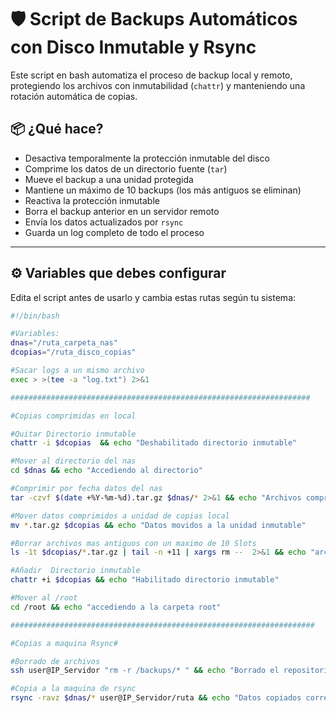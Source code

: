 # 🛡️ Script de Backups Automáticos con Disco Inmutable y Rsync

Este script en bash automatiza el proceso de backup local y remoto, protegiendo los archivos con inmutabilidad (`chattr`) y manteniendo una rotación automática de copias.

## 📦 ¿Qué hace?

- Desactiva temporalmente la protección inmutable del disco
- Comprime los datos de un directorio fuente (`tar`)
- Mueve el backup a una unidad protegida
- Mantiene un máximo de 10 backups (los más antiguos se eliminan)
- Reactiva la protección inmutable
- Borra el backup anterior en un servidor remoto
- Envía los datos actualizados por `rsync`
- Guarda un log completo de todo el proceso

---

## ⚙️ Variables que debes configurar

Edita el script antes de usarlo y cambia estas rutas según tu sistema:

```bash
#!/bin/bash

#Variables:
dnas="/ruta_carpeta_nas"
dcopias="/ruta_disco_copias"

#Sacar logs a un mismo archivo
exec > >(tee -a "log.txt") 2>&1

###################################################################

#Copias comprimidas en local

#Quitar Directorio inmutable
chattr -i $dcopias  && echo "Deshabilitado directorio inmutable"

#Mover al directorio del nas
cd $dnas && echo "Accediendo al directorio"

#Comprimir por fecha datos del nas
tar -czvf $(date +%Y-%m-%d).tar.gz $dnas/* 2>&1 && echo "Archivos comprimidos"

#Mover datos comprimidos a unidad de copias local
mv *.tar.gz $dcopias && echo "Datos movidos a la unidad inmutable"

#Borrar archivos mas antiguos con un maximo de 10 Slots
ls -1t $dcopias/*.tar.gz | tail -n +11 | xargs rm --  2>&1 && echo "archivo con antiguedad de mas 10 dias borrado"

#Añadir  Directorio inmutable
chattr +i $dcopias && echo "Habilitado directorio inmutable"

#Mover al /root
cd /root && echo "accediendo a la carpeta root"

####################################################################

#Copias a maquina Rsync#

#Borrado de archivos
ssh user@IP_Servidor "rm -r /backups/* " && echo "Borrado el repositorio remoto"

#Copia a la maquina de rsync
rsync -ravz $dnas/* user@IP_Servidor/ruta && echo "Datos copiados correctamente"
